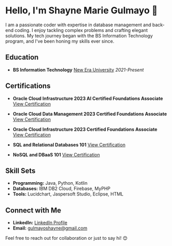 # Hello, I'm Shayne Marie Gulmayo 👋

I am a passionate coder with expertise in database management and back-end coding. I enjoy tackling complex problems and crafting elegant solutions. My tech journey began with the BS Information Technology program, and I've been honing my skills ever since.

## Education
- **BS Information Technology**
  [New Era University](https://www.neu.edu.ph)
  *2021-Present*

## Certifications
- **Oracle Cloud Infrastructure 2023 AI Certified Foundations Associate**
  [View Certification](https://catalog-education.oracle.com/pls/certview/sharebadge?id=169E7E4EC8558D68BF32180AF92008BF8A8BC93C8C2ACFE72A4511B530C1B3EF)
  
- **Oracle Cloud Data Management 2023 Certified Foundations Associate**
  [View Certification](https://catalog-education.oracle.com/pls/certview/sharebadge?id=1804F9C7236DF7922D98A6D75B3D645C9919FFCE3DFC163F69D85C7AF2398535)

- **Oracle Cloud Infrastructure 2023 Certified Foundations Associate**
  [View Certification](https://catalog-education.oracle.com/pls/certview/sharebadge?id=A6905891F02FFED9724643C3BDCB549D401A314DC37CD4B098E4B265F08EA2F4)

- **SQL and Relational Databases 101**
  [View Certification](https://courses.cognitiveclass.ai/certificates/78a85fc501b740e18643890001499452)

- **NoSQL and DBaaS 101**
  [View Certification](https://courses.cognitiveclass.ai/certificates/1c92cf8b8678484f883c124752145035)

## Skill Sets
- **Programming:** Java, Python, Kotlin
- **Databases:** IBM DB2 Cloud, Firebase, MyPHP
- **Tools:** Lucidchart, Jaspersoft Studio, Eclipse, HTML

## Connect with Me
- **LinkedIn:** [LinkedIn Profile](https://www.linkedin.com/in/shayne-marie-gulmayo-1346302a2/)
- **Email:** gulmayoshayne@gmail.com

Feel free to reach out for collaboration or just to say hi! 😊

